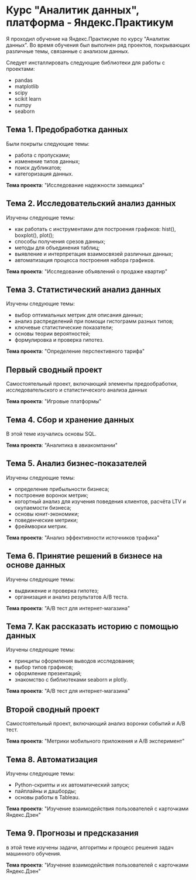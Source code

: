 # Курс "Аналитик данных", платформа - Яндекс.Практикум
Я проходил обучение на Яндекс.Практикуме по курсу "Аналитик данных".
Во время обучения был выполнен ряд проектов, покрывающих различные темы, связанные с анализом данных.

Cледует инсталлировать следующие библиотеки для работы с проектами:
- pandas
- matplotlib
- scipy
- scikit learn
- numpy
- seaborn
## Тема 1. Предобработка данных
Были покрыты следующие темы:
- работа с пропусками;
- изменение типов данных;
- поиск дубликатов;
- категоризация данных.

**Тема проекта**: "Исследование надежности заемщика"
## Тема 2. Исследовательский анализ данных
Изучены следующие темы:
- как работать с инструментами для построения графиков: hist(), boxplot(), plot();
- способы получения срезов данных;
- методы для объединения таблиц;
- выявление и интерпретация взаимосвязей различных данных;
- автоматизация процесса построения набора графиков.

**Тема проекта**: "Исследование объявлений о продаже квартир"
## Тема 3. Статистический анализ данных
Изучены следующие темы:
- выбор оптимальных метрик для описания данных;
- анализ распределений при помощи гистограмм разных типов;
- ключевые статистические показатели;
- основы теории вероятностей;
- формулировка и проверка гипотез.

**Тема проекта**: "Определение перспективного тарифа"
## Первый сводный проект
Самостоятельный проект, включающий элементы предообработки, исследовательского и статистического анализа данных

**Тема проекта**: "Игровые платформы"
## Тема 4. Сбор и хранение данных
В этой теме изучались основы SQL.

**Тема проекта**: "Аналитика в авиакомпании"
## Тема 5. Анализ бизнес-показателей
Изучены следующие темы:
- определение прибыльности бизнеса;
- построение воронок метрик;
- когортный анализ для изучения поведения клиентов, расчёта LTV и окупаемости бизнеса;
- основы юнит-экономики;
- поведенческие метрики;
- фреймворки метрик.

**Тема проекта**: "Анализ эффективности источников трафика"
## Тема 6. Принятие решений в бизнесе на основе данных
Изучены следующие темы:
- выдвижение и проверка гипотез;
- организация и анализ результатов A/B теста.

**Тема проекта**: "А/В тест для интернет-магазина"
## Тема 7. Как рассказать историю с помощью данных
Изучены следующие темы:
- принципы оформления выводов исследования;
- выбор типов графиков;
- оформление презентаций;
- знакомство с библиотеками seaborn и plotly.

**Тема проекта**: "А/В тест для интернет-магазина"
## Второй сводный проект
Самостоятельный проект, включающий анализ воронки событий и A/B тест.

**Тема проекта**: "Метрики мобильного приложения и А/В эксперимент"

## Тема 8. Автоматизация
Изучены следующие темы:
- Python-скрипты и их автоматический запуск;
- пайплайны и дашборды;
- основы работы в Tableau.

**Тема проекта**: "Изучение взаимодействия пользователей с карточками Яндекс.Дзен"

## Тема 9. Прогнозы и предсказания
в этой теме изучены задачи, алгоритмы и процесс решения задач машинного обучения.

**Тема проекта**: "Изучение взаимодействия пользователей с карточками Яндекс.Дзен"